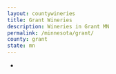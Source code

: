 ```yaml
---
layout: countywineries
title: Grant Wineries
description: Wineries in Grant MN
permalink: /minnesota/grant/
county: grant
state: mn
---
```

-

